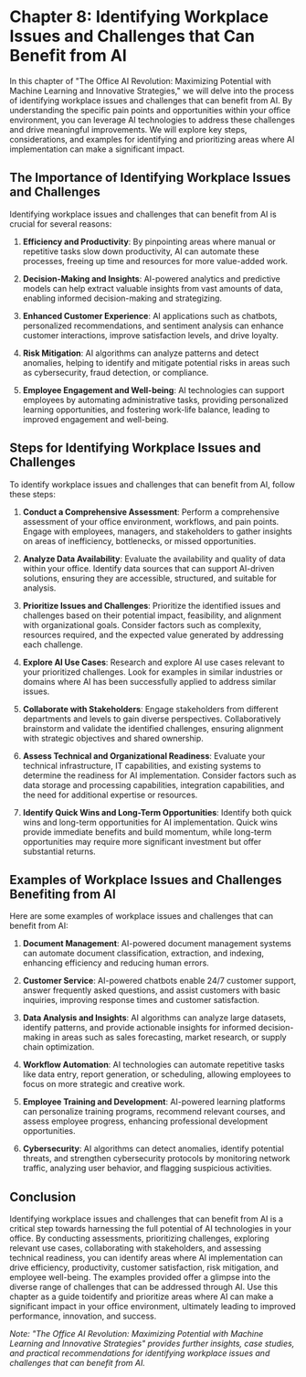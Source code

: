 Chapter 8: Identifying Workplace Issues and Challenges that Can Benefit from AI
===============================================================================

In this chapter of "The Office AI Revolution: Maximizing Potential with Machine Learning and Innovative Strategies," we will delve into the process of identifying workplace issues and challenges that can benefit from AI. By understanding the specific pain points and opportunities within your office environment, you can leverage AI technologies to address these challenges and drive meaningful improvements. We will explore key steps, considerations, and examples for identifying and prioritizing areas where AI implementation can make a significant impact.

The Importance of Identifying Workplace Issues and Challenges
-------------------------------------------------------------

Identifying workplace issues and challenges that can benefit from AI is crucial for several reasons:

1. **Efficiency and Productivity**: By pinpointing areas where manual or repetitive tasks slow down productivity, AI can automate these processes, freeing up time and resources for more value-added work.

2. **Decision-Making and Insights**: AI-powered analytics and predictive models can help extract valuable insights from vast amounts of data, enabling informed decision-making and strategizing.

3. **Enhanced Customer Experience**: AI applications such as chatbots, personalized recommendations, and sentiment analysis can enhance customer interactions, improve satisfaction levels, and drive loyalty.

4. **Risk Mitigation**: AI algorithms can analyze patterns and detect anomalies, helping to identify and mitigate potential risks in areas such as cybersecurity, fraud detection, or compliance.

5. **Employee Engagement and Well-being**: AI technologies can support employees by automating administrative tasks, providing personalized learning opportunities, and fostering work-life balance, leading to improved engagement and well-being.

Steps for Identifying Workplace Issues and Challenges
-----------------------------------------------------

To identify workplace issues and challenges that can benefit from AI, follow these steps:

1. **Conduct a Comprehensive Assessment**: Perform a comprehensive assessment of your office environment, workflows, and pain points. Engage with employees, managers, and stakeholders to gather insights on areas of inefficiency, bottlenecks, or missed opportunities.

2. **Analyze Data Availability**: Evaluate the availability and quality of data within your office. Identify data sources that can support AI-driven solutions, ensuring they are accessible, structured, and suitable for analysis.

3. **Prioritize Issues and Challenges**: Prioritize the identified issues and challenges based on their potential impact, feasibility, and alignment with organizational goals. Consider factors such as complexity, resources required, and the expected value generated by addressing each challenge.

4. **Explore AI Use Cases**: Research and explore AI use cases relevant to your prioritized challenges. Look for examples in similar industries or domains where AI has been successfully applied to address similar issues.

5. **Collaborate with Stakeholders**: Engage stakeholders from different departments and levels to gain diverse perspectives. Collaboratively brainstorm and validate the identified challenges, ensuring alignment with strategic objectives and shared ownership.

6. **Assess Technical and Organizational Readiness**: Evaluate your technical infrastructure, IT capabilities, and existing systems to determine the readiness for AI implementation. Consider factors such as data storage and processing capabilities, integration capabilities, and the need for additional expertise or resources.

7. **Identify Quick Wins and Long-Term Opportunities**: Identify both quick wins and long-term opportunities for AI implementation. Quick wins provide immediate benefits and build momentum, while long-term opportunities may require more significant investment but offer substantial returns.

Examples of Workplace Issues and Challenges Benefiting from AI
--------------------------------------------------------------

Here are some examples of workplace issues and challenges that can benefit from AI:

1. **Document Management**: AI-powered document management systems can automate document classification, extraction, and indexing, enhancing efficiency and reducing human errors.

2. **Customer Service**: AI-powered chatbots enable 24/7 customer support, answer frequently asked questions, and assist customers with basic inquiries, improving response times and customer satisfaction.

3. **Data Analysis and Insights**: AI algorithms can analyze large datasets, identify patterns, and provide actionable insights for informed decision-making in areas such as sales forecasting, market research, or supply chain optimization.

4. **Workflow Automation**: AI technologies can automate repetitive tasks like data entry, report generation, or scheduling, allowing employees to focus on more strategic and creative work.

5. **Employee Training and Development**: AI-powered learning platforms can personalize training programs, recommend relevant courses, and assess employee progress, enhancing professional development opportunities.

6. **Cybersecurity**: AI algorithms can detect anomalies, identify potential threats, and strengthen cybersecurity protocols by monitoring network traffic, analyzing user behavior, and flagging suspicious activities.

Conclusion
----------

Identifying workplace issues and challenges that can benefit from AI is a critical step towards harnessing the full potential of AI technologies in your office. By conducting assessments, prioritizing challenges, exploring relevant use cases, collaborating with stakeholders, and assessing technical readiness, you can identify areas where AI implementation can drive efficiency, productivity, customer satisfaction, risk mitigation, and employee well-being. The examples provided offer a glimpse into the diverse range of challenges that can be addressed through AI. Use this chapter as a guide toidentify and prioritize areas where AI can make a significant impact in your office environment, ultimately leading to improved performance, innovation, and success.

*Note: "The Office AI Revolution: Maximizing Potential with Machine Learning and Innovative Strategies" provides further insights, case studies, and practical recommendations for identifying workplace issues and challenges that can benefit from AI.*
